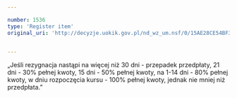 ```yaml
---

number: 1536
type: 'Register item'
original_uri: 'http://decyzje.uokik.gov.pl/nd_wz_um.nsf/0/15AE28CE54BF3D9DC125750F00368C92?OpenDocument'


---
```


„Jeśli rezygnacja nastąpi na więcej niż 30 dni - przepadek przedpłaty, 21 dni - 30% pełnej kwoty, 15 dni - 50% pełnej kwoty, na 1-14 dni - 80% pełnej kwoty, w dniu rozpoczęcia kursu - 100% pełnej kwoty, jednak nie mniej niż przedpłata.”
